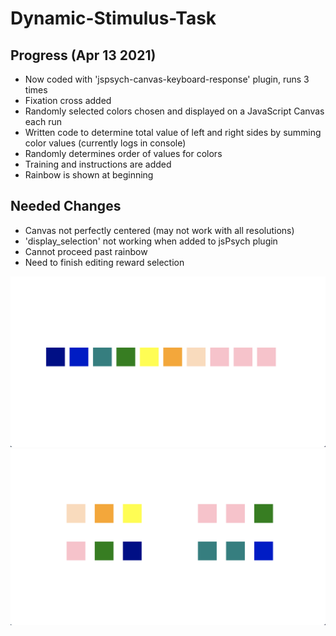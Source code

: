 # Dynamic-Stimulus-Task

## Progress (Apr 13 2021)

* Now coded with 'jspsych-canvas-keyboard-response' plugin, runs 3 times
* Fixation cross added
* Randomly selected colors chosen and displayed on a JavaScript Canvas each run
* Written code to determine total value of left and right sides by summing color values (currently logs in console)
* Randomly determines order of values for colors
* Training and instructions are added
* Rainbow is shown at beginning



## Needed Changes

* Canvas not perfectly centered (may not work with all resolutions)
* 'display_selection' not working when added to jsPsych plugin
* Cannot proceed past rainbow
* Need to finish editing reward selection

![blocks-rainbow](/img/image2.png)
![blocks-old](/img/image.png)

